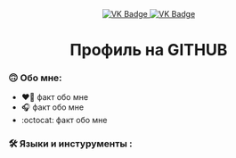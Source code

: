 <div id="badges" align ="center">
  <a href= " https://vk.com/iown0 ">
    <img src = "https://img.shields.io/badge/VK-blue?style=for-the-badge&logo=VK&logoColor=white" alt="VK Badge"/>
  </a>
  
  <a href= " https://mail.google.com/mail/u/1/#inbox">
    <img src = "https://img.shields.io/badge/EMAIL-red?style=for-the-badge&logo=Gmail&logoColor=white" alt="VK Badge"/>
  </a>
</div>

<div id="view prof" align="center">
  <img src="https://komarev.com/ghpvc/?username=AveVladislav4ik&style=flat-square&color=blue" alt=""/>
</div>

<div id="hey there" align="center">
  <h1> Профиль на GITHUB </h1>
</div>

### :upside_down_face:	 Обо мне:
- :heart_on_fire: факт обо мне
- :headphones: факт обо мне
- :octocat: факт обо мне 

### :hammer_and_wrench: Языки и инстурументы :
